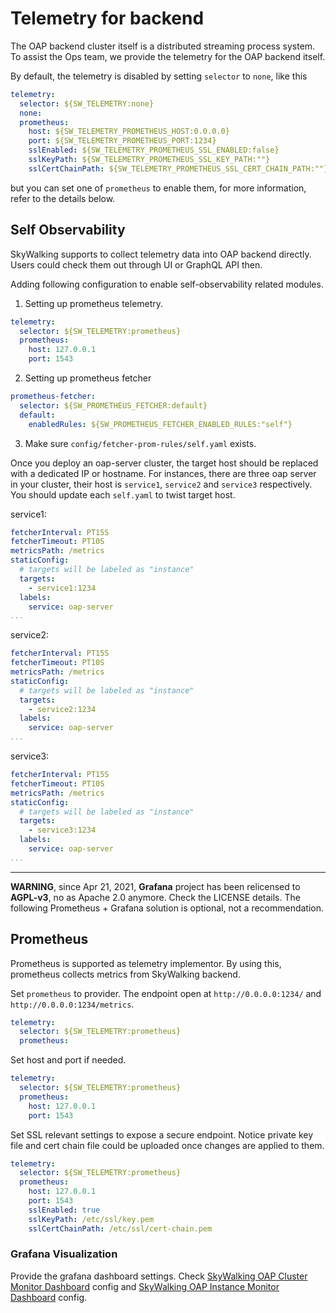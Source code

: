 # Telemetry for backend
The OAP backend cluster itself is a distributed streaming process system. To assist the Ops team,
we provide the telemetry for the OAP backend itself. 

By default, the telemetry is disabled by setting `selector` to `none`, like this

```yaml
telemetry:
  selector: ${SW_TELEMETRY:none}
  none:
  prometheus:
    host: ${SW_TELEMETRY_PROMETHEUS_HOST:0.0.0.0}
    port: ${SW_TELEMETRY_PROMETHEUS_PORT:1234}
    sslEnabled: ${SW_TELEMETRY_PROMETHEUS_SSL_ENABLED:false}
    sslKeyPath: ${SW_TELEMETRY_PROMETHEUS_SSL_KEY_PATH:""}
    sslCertChainPath: ${SW_TELEMETRY_PROMETHEUS_SSL_CERT_CHAIN_PATH:""}
```

but you can set one of `prometheus` to enable them, for more information, refer to the details below.

## Self Observability

SkyWalking supports to collect telemetry data into OAP backend directly. Users could check them out through UI or
GraphQL API then.

Adding following configuration to enable self-observability related modules.

1. Setting up prometheus telemetry.
```yaml
telemetry:
  selector: ${SW_TELEMETRY:prometheus}
  prometheus:
    host: 127.0.0.1
    port: 1543
```

2. Setting up prometheus fetcher

```yaml
prometheus-fetcher:
  selector: ${SW_PROMETHEUS_FETCHER:default}
  default:
    enabledRules: ${SW_PROMETHEUS_FETCHER_ENABLED_RULES:"self"}
``` 

3. Make sure `config/fetcher-prom-rules/self.yaml` exists. 

Once you deploy an oap-server cluster, the target host should be replaced with a dedicated IP or hostname. For instances,
there are three oap server in your cluster, their host is `service1`, `service2` and `service3` respectively. You should
update each `self.yaml` to twist target host.

service1: 
```yaml
fetcherInterval: PT15S
fetcherTimeout: PT10S
metricsPath: /metrics
staticConfig:
  # targets will be labeled as "instance"
  targets:
    - service1:1234
  labels:
    service: oap-server
...
```

service2: 
```yaml
fetcherInterval: PT15S
fetcherTimeout: PT10S
metricsPath: /metrics
staticConfig:
  # targets will be labeled as "instance"
  targets:
    - service2:1234
  labels:
    service: oap-server
...
```

service3: 
```yaml
fetcherInterval: PT15S
fetcherTimeout: PT10S
metricsPath: /metrics
staticConfig:
  # targets will be labeled as "instance"
  targets:
    - service3:1234
  labels:
    service: oap-server
...
```

___

**WARNING**, since Apr 21, 2021, **Grafana** project has been relicensed to **AGPL-v3**, no as Apache 2.0 anymore. Check the LICENSE details.
The following Prometheus + Grafana solution is optional, not a recommendation.

## Prometheus
Prometheus is supported as telemetry implementor. 
By using this, prometheus collects metrics from SkyWalking backend.

Set `prometheus` to provider. The endpoint open at `http://0.0.0.0:1234/` and `http://0.0.0.0:1234/metrics`.
```yaml
telemetry:
  selector: ${SW_TELEMETRY:prometheus}
  prometheus:
```

Set host and port if needed.
```yaml
telemetry:
  selector: ${SW_TELEMETRY:prometheus}
  prometheus:
    host: 127.0.0.1
    port: 1543
```

Set SSL relevant settings to expose a secure endpoint. Notice private key file and cert chain file could be uploaded once
changes are applied to them.
```yaml
telemetry:
  selector: ${SW_TELEMETRY:prometheus}
  prometheus:
    host: 127.0.0.1
    port: 1543
    sslEnabled: true
    sslKeyPath: /etc/ssl/key.pem
    sslCertChainPath: /etc/ssl/cert-chain.pem
```

### Grafana Visualization
Provide the grafana dashboard settings. 
Check [SkyWalking OAP Cluster Monitor Dashboard](grafana-cluster.json) config and [SkyWalking OAP Instance Monitor Dashboard](grafana-instance.json) config.



